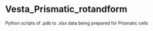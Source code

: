 # Vesta_Prismatic_rotandform
Python scripts of .pdb to .xlsx data being prepared for Prismatic cells
